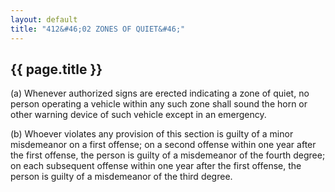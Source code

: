 ```yaml
---
layout: default 
title: "412&#46;02 ZONES OF QUIET&#46;"
---
```


{{ page.title }}
----------------

​(a) Whenever authorized signs are erected indicating a zone of quiet,
no person operating a vehicle within any such zone shall sound the horn
or other warning device of such vehicle except in an emergency.

​(b) Whoever violates any provision of this section is guilty of a minor
misdemeanor on a first offense; on a second offense within one year
after the first offense, the person is guilty of a misdemeanor of the
fourth degree; on each subsequent offense within one year after the
first offense, the person is guilty of a misdemeanor of the third
degree.
